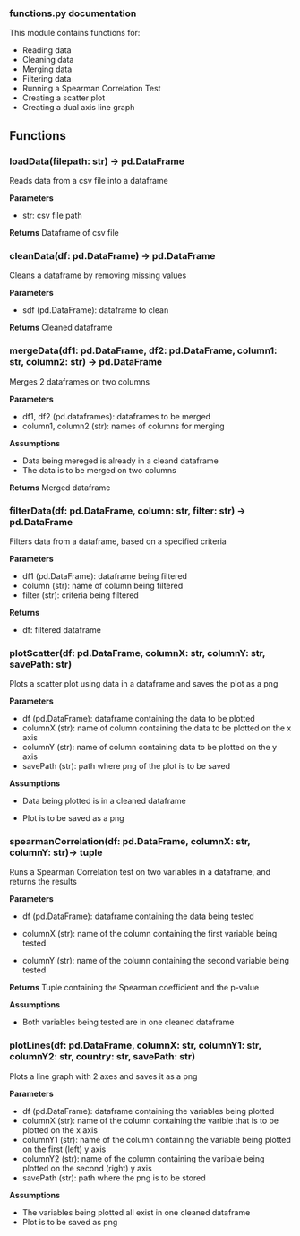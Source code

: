 ### functions.py documentation

This module contains functions for:

- Reading data
- Cleaning data
- Merging data
- Filtering data
- Running a Spearman Correlation Test
- Creating a scatter plot
- Creating a dual axis line graph

## Functions

### loadData(filepath: str) -> pd.DataFrame

Reads data from a csv file into a dataframe

**Parameters**

- str: csv file path

**Returns**
Dataframe of csv file

### cleanData(df: pd.DataFrame) -> pd.DataFrame

Cleans a dataframe by removing missing values

**Parameters**

- sdf (pd.DataFrame): dataframe to clean

**Returns**
Cleaned dataframe

### mergeData(df1: pd.DataFrame, df2: pd.DataFrame, column1: str, column2: str) -> pd.DataFrame

Merges 2 dataframes on two columns

**Parameters**

- df1, df2 (pd.dataframes): dataframes to be merged
- column1, column2 (str): names of columns for merging

**Assumptions**

- Data being mereged is already in a cleand dataframe
- The data is to be merged on two columns

**Returns**
Merged dataframe

### filterData(df: pd.DataFrame, column: str, filter: str) -> pd.DataFrame

Filters data from a dataframe, based on a specified criteria

**Parameters**

- df1 (pd.DataFrame): dataframe being filtered
- column (str): name of column being filtered
- filter (str): criteria being filtered

**Returns**

- df: filtered dataframe

### plotScatter(df: pd.DataFrame, columnX: str, columnY: str, savePath: str)

Plots a scatter plot using data in a dataframe and saves the plot as a png

**Parameters**

- df (pd.DataFrame): dataframe containing the data to be plotted
- columnX (str): name of column containing the data to be plotted on the x axis
- columnY (str): name of column containing data to be plotted on the y axis
- savePath (str): path where png of the plot is to be saved

**Assumptions**

- Data being plotted is in a cleaned dataframe

- Plot is to be saved as a png

### spearmanCorrelation(df: pd.DataFrame, columnX: str, columnY: str)-> tuple

Runs a Spearman Correlation test on two variables in a dataframe, and returns the results

**Parameters**

- df (pd.DataFrame): dataframe containing the data being tested

- columnX (str): name of the column containing the first variable being tested
- columnY (str): name of the column containing the second variable being tested

**Returns**
Tuple containing the Spearman coefficient and the p-value

**Assumptions**

- Both variables being tested are in one cleaned dataframe

### plotLines(df: pd.DataFrame, columnX: str, columnY1: str, columnY2: str, country: str, savePath: str)

Plots a line graph with 2 axes and saves it as a png

**Parameters**

- df (pd.DataFrame): dataframe containing the variables being plotted
- columnX (str): name of the column containing the varible that is to be plotted on the x axis
- columnY1 (str): name of the column containing the variable being plotted on the first (left) y axis
- columnY2 (str): name of the column containing the varibale being plotted on the second (right) y axis
- savePath (str): path where the png is to be stored

**Assumptions**

- The variables being plotted all exist in one cleaned dataframe
- Plot is to be saved as png
